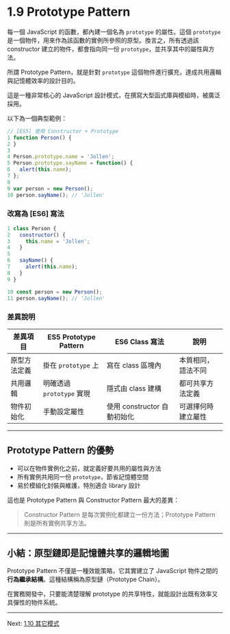 # 1.9 Prototype Pattern

每一個 JavaScript 的函數，都內建一個名為 `prototype` 的屬性。這個 `prototype` 是一個物件，用來作為該函數的實例所參照的原型。換言之，所有透過該 constructor 建立的物件，都會指向同一份 `prototype`，並共享其中的屬性與方法。

所謂 Prototype Pattern，就是針對 `prototype` 這個物件進行擴充，達成共用邏輯與記憶體效率的設計目的。

這是一種非常核心的 JavaScript 設計模式，在撰寫大型函式庫與模組時，被廣泛採用。

以下為一個典型範例：

```javascript
// [ES5] 使用 Constructor + Prototype
1 function Person() {
2 }
3
4 Person.prototype.name = 'Jollen';
5 Person.prototype.sayName = function() {
6   alert(this.name);
7 };
8
9 var person = new Person();
10 person.sayName(); // 'Jollen'
```

### 改寫為 [ES6] 寫法

```javascript
1 class Person {
2   constructor() {
3     this.name = 'Jollen';
4   }
5
6   sayName() {
7     alert(this.name);
8   }
9 }

10 const person = new Person();
11 person.sayName(); // 'Jollen'
```

### 差異說明

| 差異項目 | ES5 Prototype Pattern | ES6 Class 寫法 | 說明 |
|-----------|------------------------|----------------|------|
| 原型方法定義 | 掛在 `prototype` 上 | 寫在 class 區塊內 | 本質相同，語法不同 |
| 共用邏輯 | 明確透過 `prototype` 實現 | 隱式由 class 建構 | 都可共享方法定義 |
| 物件初始化 | 手動設定屬性 | 使用 constructor 自動初始化 | 可選擇何時建立屬性 |

---

## Prototype Pattern 的優勢

- 可以在物件實例化之前，就定義好要共用的屬性與方法
- 所有實例共用同一份 `prototype`，節省記憶體空間
- 易於模組化封裝與維護，特別適合 library 設計

這也是 Prototype Pattern 與 Constructor Pattern 最大的差異：

> Constructor Pattern 是每次實例化都建立一份方法；Prototype Pattern 則是所有實例共享方法。

---

## 小結：原型鏈即是記憶體共享的邏輯地圖

Prototype Pattern 不僅是一種效能策略，它其實建立了 JavaScript 物件之間的**行為繼承結構**。這種結構稱為原型鏈（Prototype Chain）。

在實務開發中，只要能清楚理解 prototype 的共享特性，就能設計出既有效率又具彈性的物件系統。

---

Next: [1.10 其它模式](10-misc.md)
